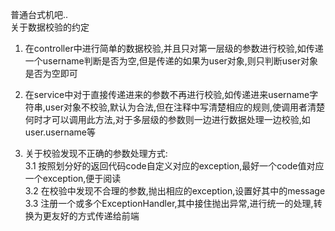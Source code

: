 普通台式机吧..  
关于数据校验的约定  
  
1. 在controller中进行简单的数据校验,并且只对第一层级的参数进行校验,如传递一个username判断是否为空,但是传递的如果为user对象,则只判断user对象是否为空即可  
  
2. 在service中对于直接传递进来的参数不再进行校验,如传递进来username字符串,user对象不校验,默认为合法,但在注释中写清楚相应的规则,使调用者清楚何时才可以调用此方法,对于多层级的参数则一边进行数据处理一边校验,如user.username等  
  
3. 关于校验发现不正确的参数处理方式:  
3.1 按照划分好的返回代码code自定义对应的exception,最好一个code值对应一个exception,便于阅读  
3.2 在校验中发现不合理的参数,抛出相应的exception,设置好其中的message  
3.3 注册一个或多个ExceptionHandler,其中接住抛出异常,进行统一的处理,转换为更友好的方式传递给前端
<!--stackedit_data:
eyJoaXN0b3J5IjpbNzAwMDExOTEwXX0=
-->